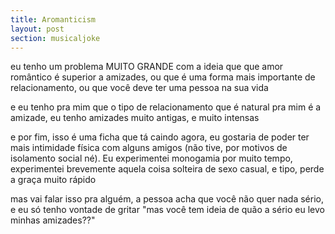 ```yaml
---
title: Aromanticism
layout: post
section: musicaljoke
---
```


eu tenho um problema MUITO GRANDE com a ideia que que amor romântico é superior a amizades, ou que é uma forma mais importante de relacionamento, ou que você deve ter uma pessoa na sua vida

e eu tenho pra mim que o tipo de relacionamento que é natural pra mim é a amizade, eu tenho amizades muito antigas, e muito intensas

e por fim, isso é uma ficha que tá caindo agora, eu gostaria de poder ter mais intimidade física com alguns amigos (não tive, por motivos de isolamento social né). Eu experimentei monogamia por muito tempo, experimentei brevemente aquela coisa solteira de sexo casual, e tipo, perde a graça muito rápido

mas vai falar isso pra alguém, a pessoa acha que você não quer nada sério, e eu só tenho vontade de gritar "mas você tem ideia de quão a sério eu levo minhas amizades??"
